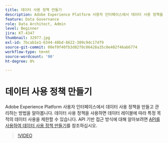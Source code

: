 ```yaml
---
title: 데이터 사용 정책 만들기
description: Adobe Experience Platform 사용자 인터페이스에서 데이터 사용 정책을 만들고 관리하는 방법을 알아봅니다. 데이터 사용 정책을 사용하면 데이터 레이블에 따라 특정 목적의 데이터 사용을 제한할 수 있습니다.
feature: Data Governance
role: Data Architect, Admin
level: Beginner
jira: KT-4347
thumbnail: 32977.jpg
exl-id: 7bcab1e1-6344-48bd-8622-309c9dc17df9
source-git-commit: 00ef0f40fb3d82f0c06428a35c0e402f46ab6774
workflow-type: tm+mt
source-wordcount: '90'
ht-degree: 0%

---
```


# 데이터 사용 정책 만들기

Adobe Experience Platform 사용자 인터페이스에서 데이터 사용 정책을 만들고 관리하는 방법을 알아봅니다. 데이터 사용 정책을 사용하면 데이터 레이블에 따라 특정 목적의 데이터 사용을 제한할 수 있습니다. API 기반 접근 방식에 대해 알아보려면 [API를 사용하여 데이터 사용 정책 만들기](https://experienceleague.adobe.com/docs/experience-platform/data-governance/policies/create.html)를 참조하십시오.

>[!VIDEO](https://video.tv.adobe.com/v/32977?learn=on)
